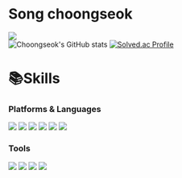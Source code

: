 # Song choongseok
<a href="https://hits.seeyoufarm.com"><img src="https://hits.seeyoufarm.com/api/count/incr/badge.svg?url=https%3A%2F%2Fgithub.com%2Fsongchoongseok%2Fhit-counter&count_bg=%2379C83D&title_bg=%23555555&icon=&icon_color=%23E7E7E7&title=Hits&edge_flat=false"/></a>  
![Choongseok's GitHub stats](https://github-readme-stats.vercel.app/api?username=songchoongseok&show_icons=true&theme=radical)
[![Solved.ac Profile](http://mazassumnida.wtf/api/v2/generate_badge?boj=didwlvv)](https://solved.ac/didwlvv/)


# 📚Skills
### Platforms & Languages
<span>
  <img src="https://img.shields.io/badge/C%23-239120?style=for-the-badge&logo=c-sharp&logoColor=white"/>
  <img src="https://img.shields.io/badge/.NET-5C2D91?style=for-the-badge&logo=.net&logoColor=white"/>
  <img src="https://img.shields.io/badge/JavaScript-F7DF1E?style=for-the-badge&logo=JavaScript&logoColor=white"/>
  <img src="https://img.shields.io/badge/React-20232A?style=for-the-badge&logo=react&logoColor=61DAFB"/>
  <img src="https://img.shields.io/badge/PostgreSQL-316192?style=for-the-badge&logo=postgresql&logoColor=white"/>
  <img src="https://img.shields.io/badge/Oracle-F80000?style=for-the-badge&logo=oracle&logoColor=black"/>
</span>

### Tools
<span>
  <img src="https://img.shields.io/badge/Figma-F24E1E?style=for-the-badge&logo=figma&logoColor=white"/>
  <img src="https://img.shields.io/badge/Visual%20Studio-5C2D91?style=for-the-badge&logo=Visual%20Studio&&logoColor=white"/>
  <img src="https://img.shields.io/badge/Visual%20Studio%20Code-007ACC?style=for-the-badge&logo=Visual%20Studio%20Code&&logoColor=white"/>
  <img src="https://img.shields.io/badge/Git-F05032.svg?style=for-the-badge&logo=Git&logoColor=white"/>
</span>

